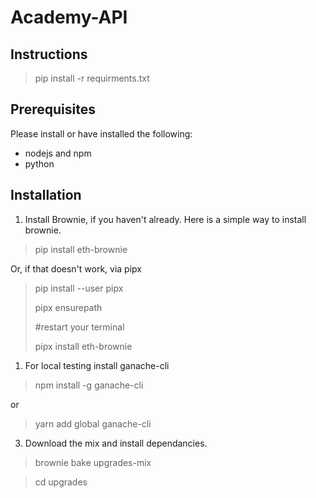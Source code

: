 # Academy-API
## Instructions
> pip install -r requirments.txt

## Prerequisites
Please install or have installed the following:

- nodejs and npm
- python

## Installation
1) Install Brownie, if you haven't already. Here is a simple way to install brownie.
   
> pip install eth-brownie

Or, if that doesn't work, via pipx

> pip install --user pipx
> 
> pipx ensurepath
> 
> #restart your terminal
> 
> pipx install eth-brownie

1) For local testing install ganache-cli
> npm install -g ganache-cli

or

> yarn add global ganache-cli

3) Download the mix and install dependancies.
> brownie bake upgrades-mix

> cd upgrades
